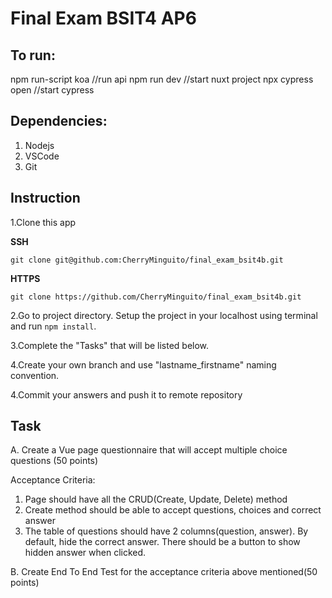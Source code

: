 # Final Exam BSIT4 AP6

## To run:
npm run-script koa //run api
npm run dev //start nuxt project
npx cypress open //start cypress

## Dependencies:
1. Nodejs
2. VSCode
3. Git

## Instruction
1.Clone this app 

**SSH**
```
git clone git@github.com:CherryMinguito/final_exam_bsit4b.git
```

**HTTPS**
```
git clone https://github.com/CherryMinguito/final_exam_bsit4b.git
```

2.Go to project directory. Setup the project in your localhost using terminal and run `npm install`.

3.Complete the "Tasks" that will be listed below.

4.Create your own branch and use "lastname_firstname" naming convention.

4.Commit your answers and push it to remote repository

## Task

A. Create a Vue page questionnaire that will accept multiple choice questions (50 points)

Acceptance Criteria:
1. Page should have all the CRUD(Create, Update, Delete) method
2. Create method should be able to accept questions, choices and correct answer
3. The table of questions should have 2 columns(question, answer). By default, hide the correct answer. There should be a button to show hidden answer when clicked.

B. Create End To End Test for the acceptance criteria above mentioned(50 points)

